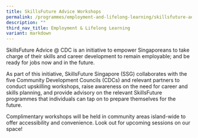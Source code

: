 ```yaml
---
title: SkillsFuture Advice Workshops
permalink: /programmes/employment-and-lifelong-learning/skillsfuture-advice-workshops/
description: ""
third_nav_title: Employment & Lifelong Learning
variant: markdown
---
```

SkillsFuture Advice @ CDC is an initiative to empower Singaporeans to take charge of their skills and career development to remain employable; and be ready for jobs now and in the future.

As part of this initiative, SkillsFuture Singapore (SSG) collaborates with the five Community Development Councils (CDCs) and relevant partners to conduct upskilling workshops, raise awareness on the need for career and skills planning, and provide advisory on the relevant SkillsFuture programmes that individuals can tap on to prepare themselves for the future.

Complimentary workshops will be held in community areas island-wide to offer accessibility and convenience. Look out for upcoming sessions on our space!